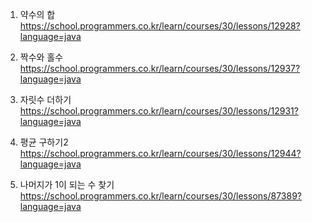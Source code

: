 1. 약수의 합
   https://school.programmers.co.kr/learn/courses/30/lessons/12928?language=java

2. 짝수와 홀수
   https://school.programmers.co.kr/learn/courses/30/lessons/12937?language=java

3. 자릿수 더하기
   https://school.programmers.co.kr/learn/courses/30/lessons/12931?language=java

4. 평균 구하기2
   https://school.programmers.co.kr/learn/courses/30/lessons/12944?language=java

5. 나머지가 1이 되는 수 찾기
   https://school.programmers.co.kr/learn/courses/30/lessons/87389?language=java

